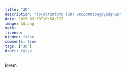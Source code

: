 ```yaml
---
title: "3D"
description: "Τρισδιάστατο (3D) νευροϋπερηχογράφημα"
date: 2025-03-30T10:54:57Z
image: 3d.png
math: 
license: 
hidden: false
comments: true
tags: ["3D"]
draft: false
---
```


lorem
